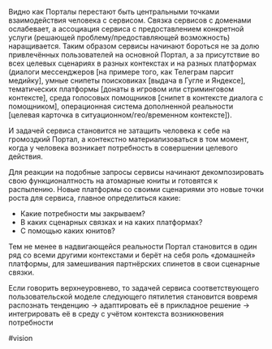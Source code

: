 
Видно как Порталы перестают быть центральными точками взаимодействия человека с сервисом. Связка сервисов с доменами ослабевает, а ассоциация сервиса с предоставлением конкретной услуги (решающей проблему/предоставляющей возможность) наращивается.
Таким образом сервисы начинают бороться не за долю привлечённых пользователей на основной Портал, а за присутствие во всех целевых сценариях в разных контекстах и на разных платформах (диалоги мессенджеров [на примере того, как Телеграм парсит медийку], умные снипеты поисковиках [выдача в Гугле и Яндексе], тематических платформы [донаты в игровом или стриминговом контексте], среда голосовых помощников [снипет в контексте диалога с помощником], операционная система дополненной реальности [целевая карточка в ситуационном/гео/временном контексте]).

И задачей сервиса становится не затащить человека к себе на громоздкий Портал, а контекстно материализоваться в том момент, когда у человека возникает потребность в совершении целевого действия.

Для реакции на подобные запросы сервисы начинают декомпозировать свою функционалтность на атомарные юниты и готовятся к распылению. Новые платформы со своими сценариями это новые точки роста для сервиса, главное определиться какие:
- Какие потребности мы закрываем?
- В каких сценарных связках и на каких платформах?
- C помощью каких юнитов?

Тем не менее в надвигающейся реальности Портал становится в один ряд со всеми другими контекстами и берёт на себя роль «домашней» платформы, для замешивания партнёрских спинетов в свои сценарные связки.

Если говорить верхнеуровнево, то задачей сервиса соответствующего пользовательской моделе следующего пятилетия становится вовремя распознать тенденцию → адаптировать её в прикладное решение → интегрировать её в среду с учётом контекста возникновения потребности

#vision 